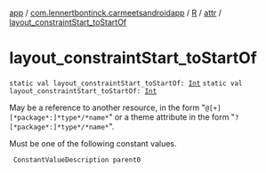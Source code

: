 [app](../../../index.md) / [com.lennertbontinck.carmeetsandroidapp](../../index.md) / [R](../index.md) / [attr](index.md) / [layout_constraintStart_toStartOf](./layout_constraint-start_to-start-of.md)

# layout_constraintStart_toStartOf

`static val layout_constraintStart_toStartOf: `[`Int`](https://kotlinlang.org/api/latest/jvm/stdlib/kotlin/-int/index.html)
`static val layout_constraintStart_toStartOf: `[`Int`](https://kotlinlang.org/api/latest/jvm/stdlib/kotlin/-int/index.html)

May be a reference to another resource, in the form "`@[+][*package*:]*type*/*name*`" or a theme attribute in the form "`?[*package*:]*type*/*name*`".

Must be one of the following constant values.

     ConstantValueDescription parent0

